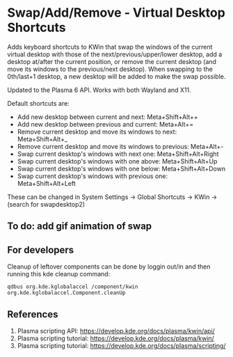 # Swap/Add/Remove - Virtual Desktop Shortcuts

Adds keyboard shortcuts to KWin that swap the windows of the current virtual desktop with those of the next/previous/upper/lower desktop, add a desktop at/after the current position, or remove the current desktop (and move its windows to the previous/next desktop). When swapping to the 0th/last+1 desktop, a new desktop will be added to make the swap possible.

Updated to the Plasma 6 API. Works with both Wayland and X11.

Default shortcuts are:
 - Add new desktop between current and next: Meta+Shift+Alt++
 - Add new desktop between previous and current: Meta+Alt+=
 - Remove current desktop and move its windows to next: Meta+Shift+Alt+_
 - Remove current desktop and move its windows to previous: Meta+Alt+-
 - Swap current desktop's windows with next one: Meta+Shift+Alt+Right
 - Swap current desktop's windows with one above: Meta+Shift+Alt+Up
 - Swap current desktop's windows with one below: Meta+Shift+Alt+Down
 - Swap current desktop's windows with previous one: Meta+Shift+Alt+Left

These can be changed in System Settings → Global Shortcuts → KWin → (search for swapdesktop2)

## To do: add gif animation of swap

## For developers

Cleanup of leftover components can be done by loggin out/in and then running this kde cleanup command:

`qdbus org.kde.kglobalaccel /component/kwin org.kde.kglobalaccel.Component.cleanUp`

## References

1. Plasma scripting API: <https://develop.kde.org/docs/plasma/kwin/api/>
2. Plasma scripting tutorial: <https://develop.kde.org/docs/plasma/kwin/>
3. Plasma scripting tutorial: <https://develop.kde.org/docs/plasma/scripting/>
